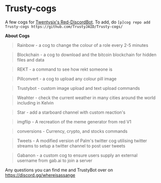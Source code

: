 # Trusty-cogs
A few cogs for [Twentysix's Red-DiscordBot](https://github.com/Twentysix26/Red-DiscordBot).
To add, do `[p]cog repo add Trusty-cogs https://github.com/TrustyJAID/Trusty-cogs/`

**About Cogs**

>Rainbow - a cog to change the colour of a role every 2-5 minutes

>Blockchain - a cog to download and the bitcoin blockchain for hidden files and data

>REKT - a command to see how rekt someone is

>Pillconvert - a cog to upload any colour pill image

>Trustybot - custom image upload and text upload commands

>Weahter - check the current weather in many cities around the world including in Kelvin

>Star - add a starboard channel with custom reaction's

>imgflip - A recreation of the meme generator from red V1

>conversions - Currency, crypto, and stocks commands

>Tweets - A modified version of Palm's twitter cog utilising twitter streams to setup a twitter channel to post user tweets

>Gabanon - a custom cog to ensure users supply an external username from gab.ai to join a server

Any questions you can find me and TrustyBot over on https://discord.gg/whereisassange
